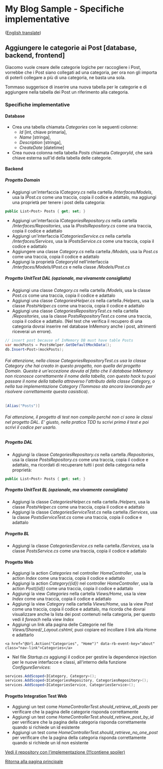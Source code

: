 # My Blog Sample - Specifiche implementative  
([English translate](PostCategories.md))  

## Aggiungere le categorie ai Post [database, backend, frontend]
Giacomo vuole creare delle categorie logiche per raccogliere i Post, vorrebbe che i Post siano collegati ad una categoria, per ora non gli importa di poterli collegare a più di una categoria, ne basta una sola.  

Tommaso suggerisce di inserire una nuova tabella per le categorie e di aggiungere nella tabella dei Post un riferimento alla categoria.  

### Specifiche implementative  

#### Database
- Crea una tabella chiamata *Categories* con le seguenti colonne:  
    - *Id* [int, chiave primaria],  
    - *Name* [stringa],  
    - *Description* [stringa],  
    - *CreateDate* [datetime]  
- Crea nuova colonna nella tabella *Posts* chiamata *CategoryId*, che sarà chiave esterna sull'id della tabella delle categorie.  

#### Backend  

##### Progetto Domain  
- Aggiungi un'interfaccia *ICategory.cs* nella cartella */Interfaces/Models*, usa la *IPost.cs* come una traccia, copia il codice e adattalo, ma aggiungi una proprietà per tenere i post della categoria:  
```csharp
public List<Post> Posts { get; set; }
```  
- Aggiungi un'interfaccia *ICategoriesRepository.cs* nella cartella */Interfaces/Repositories*, usa la *IPostsRepository.cs* come una traccia, copia il codice e adattalo  
- Aggiungi un'interfaccia *ICategoriesService.cs* nella cartella */Interfaces/Services*, usa la *IPostsService.cs* come una traccia, copia il codice e adattalo  
- Aggiungere una classe *Category.cs* nella cartella */Models*, usa la *Post.cs* come una traccia, copia il codice e adattalo  
- Aggiungi la proprietà *CategoryId* nell'interfaccia */Interfaces/Models/IPost.cs* e nella classe */Models/Post.cs*  

##### Progetto UnitTest DAL (opzionale, ma vivamente consigliato)  
- Aggiungi una classe *Category.cs* nella cartella */Models*, usa la classe *Post.cs* come una traccia, copia il codice e adattalo
- Aggiungi una classe *CategoriesHelper.cs* nella cartella */Helpers*, usa la classe *PostsHelper.cs* come una traccia, copia il codice e adattalo  
- Aggiungi una classe *CategoriesRepositoryTest.cs* nella cartella */Repositories*, usa la classe *PostsRepositoryTest.cs* come una traccia, copia il codice e adattalo. (Nel test che verifica il recupero di una categoria dovrai inserire nel database InMemory anche i post, altrimenti riceverai un errore).  
```csharp
// insert post because of InMemory DB must have table Posts
var mockPosts = PostsHelper.GetDefaultMockData();
db.Insert<Post>(mockPosts);
```  

###### Fai attenzione, nella classe *CategoriesRepositoryTest.cs* usa la classe *Category* che hai creato in questo progetto, non quella del progetto *Domain*. Questa è un'eccezione dovuta al fatto che il database InMemory non riconosce correttamente il nome della tabella, con questo *hack* tu puoi passare il nome della tabella attraverso l'attributo della classe *Category*, o nella tua implementazione *Category* (Tommaso sta ancora lavorando per risolvere correttamente questa casistica).  
```csharp
[Alias("Posts")]
```

###### Fai attenzione, il progetto di test non compila perché non ci sono le classi nel progetto DAL. E' giusto, nella pratica TDD tu scrivi prima il test e poi scrivi il codice per usarlo.    

##### Progetto DAL  
- Aggiungi la classe *CategoriesRepository.cs* nella cartella */Repositories*, usa la classe *PostsRepository.cs* come una traccia, copia il codice e adattalo, ma ricordati di recuperare tutti i post della categoria nella proprietà:  
```csharp
public List<Post> Posts { get; set; }
```   

##### Progetto UnitTest BL (opzionale, ma vivamente consigliato)  
- Aggiungi la classe *CategoriesHelper.cs* nella cartella */Helpers*, usa la classe *PostsHelper.cs* come una traccia, copia il codice e adattalo  
- Aggiungi la classe *CategoriesServiceTest.cs* nella cartella */Services*, usa la classe *PostsServiceTest.cs* come una traccia, copia il codice e adattalo  

##### Progetto BL  
- Aggiungi la classe *CategoriesService.cs* nella cartella */Services*, usa la classe *PostsService.cs* come una traccia, copia il codice e adattalo  

#### Progetto Web  
- Aggiungi la action *Categories* nel controller *HomeController*, usa la action *Index* come una traccia, copia il codice e adattalo  
- Aggiungi la action *Category({id})* nel controller *HomeController*, usa la action *Post({id})* come una traccia, copia il codice e adattalo  
- Aggiungi la view *Categories* nella cartella *Views/Home*, usa la view *Index* come una traccia, copia il codice e adattalo  
- Aggiungi la view *Category* nella cartella *Views/Home*, usa la view *Post* come una traccia, copia il codice e adattalo, ma ricorda che dovrai visualizzare anche la lista dei post contenuti nella categoria, per questo vedi il *foreach* nella view *Index*  
- Aggiungi un link alla pagina delle Categorie nel file *Views/Shared/_Layout.cshtml*, puoi copiare ed incollare il link alla Home e adattarlo    
```razor
<a href="@Url.Action("Categories", "Home")" data-rb-event-key="about" class="nav-link">Categories</a>
```  
- Nel file *Startup.cs* aggiungi il codice per gestire la dependence injection per le nuove interfacce e classi, all'interno della funzione *ConfigureServices*:  
```csharp
services.AddScoped<ICategory, Category>();
services.AddScoped<ICategoriesRepository, CategoriesRepository>();
services.AddScoped<ICategoriesService, CategoriesService>();
```  

#### Progetto Integration Test Web  
- Aggiungi un test come *HomeControllerTest.should_retrieve_all_posts* per verificare che la pagina delle categorie risponda correttamente  
- Aggiungi un test come *HomeControllerTest.should_retrieve_post_by_id* per verificare che la pagina della categoria risponda correttamente quando si richiede un id esistente  
- Aggiungi un test come *HomeControllerTest.should_retrieve_no_one_post* per verificare che la pagina della categoria risponda correttamente quando si richiede un id non esistente  

[Vedi il repository con l'implementazione (!!!contiene spoiler)](https://github.com/Magicianred/my-blog-sample/tree/pathFromV1toV2/step01/add-category-to-posts)  

[Ritorna alla pagina principale](../README_IT.md)  

